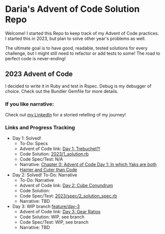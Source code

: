 # Daria's Advent of Code Solution Repo
Welcome! I started this Repo to keep track of my Advent of Code practices. I started this in 2023, but plan to solve other year's problems as well.

The ultimate goal is to have good, readable, tested solutions for every challenge, but I might still need to refactor or add tests to some!
The road to perfect code is never-ending!

## 2023 Advent of Code
I decided to write it in Ruby and test in Rspec. 
Debug is my debugger of choice. 
Check out the Bundler Gemfile for more details.

### If you like narrative:
Check out [my LinkedIn](https://www.linkedin.com/in/daria-tan/) for a storied retelling of my journey!

### Links and Progress Tracking
* Day 1: Solved!
  * To-Do: Specs 
  * Advent of Code link: [Day 1: Trebuchet?!](https://adventofcode.com/2023/day/1)
  * Code Solution: [2023/1_solution.rb](https://github.com/DariaNico/advent_of_code/blob/main/2023/1_solution.rb)
  * Code Spec/Test: N/A
  * Narrative: [Chapter 0: Advent of Code Day 1: In which Yaks are both Hairier and Cuter than Code](https://www.linkedin.com/feed/update/urn:li:activity:7150212610511003648/)
* Day 2: Solved! To-Do: Narrative
  * To-Do: Narrative
  *  Advent of Code link: [Day 2: Cube Conundrum](https://adventofcode.com/2023/day/2)
  *  Code Solution:
  *  Code Spec/Test: [2023/spec/2_solution_spec.rb](https://github.com/DariaNico/advent_of_code/blob/main/2023/spec/2_solution_spec.rb)
  *  Narrative: TBD
* Day 3: WIP branch [feature/day-3](https://github.com/DariaNico/advent_of_code/tree/feature/day-3/2023)
  *  Advent of Code link: [Day 3: Gear Ratios](https://adventofcode.com/2023/day/3)
  *  Code Solution: WIP, see branch
  *  Code Spec/Test: WIP, see branch
  *  Narrative: TBD 
